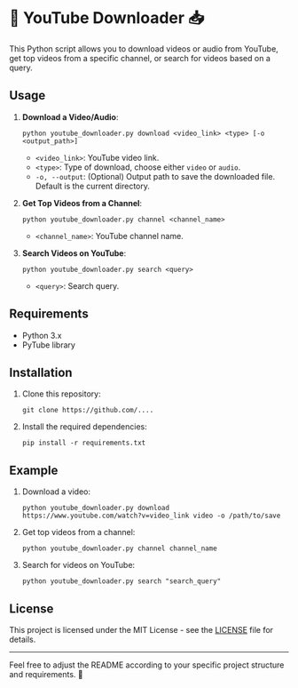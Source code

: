 # 🎥 YouTube Downloader 📥

This Python script allows you to download videos or audio from YouTube, get top videos from a specific channel, or search for videos based on a query.

## Usage

1. **Download a Video/Audio**:
   ```
   python youtube_downloader.py download <video_link> <type> [-o <output_path>]
   ```

   - `<video_link>`: YouTube video link.
   - `<type>`: Type of download, choose either `video` or `audio`.
   - `-o, --output`: (Optional) Output path to save the downloaded file. Default is the current directory.

2. **Get Top Videos from a Channel**:
   ```
   python youtube_downloader.py channel <channel_name>
   ```

   - `<channel_name>`: YouTube channel name.

3. **Search Videos on YouTube**:
   ```
   python youtube_downloader.py search <query>
   ```

   - `<query>`: Search query.

## Requirements

- Python 3.x
- PyTube library

## Installation

1. Clone this repository:
   ```
   git clone https://github.com/....
   ```

2. Install the required dependencies:
   ```
   pip install -r requirements.txt
   ```

## Example

1. Download a video:
   ```
   python youtube_downloader.py download https://www.youtube.com/watch?v=video_link video -o /path/to/save
   ```

2. Get top videos from a channel:
   ```
   python youtube_downloader.py channel channel_name
   ```

3. Search for videos on YouTube:
   ```
   python youtube_downloader.py search "search_query"
   ```

## License

This project is licensed under the MIT License - see the [LICENSE](LICENSE) file for details.

---

Feel free to adjust the README according to your specific project structure and requirements. 🚀
